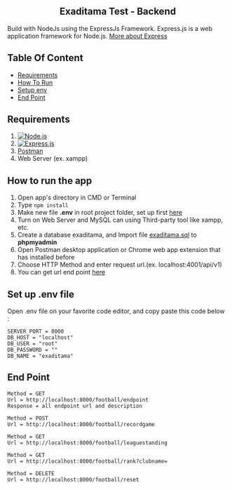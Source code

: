 <section id="home">
<h1 align="center">Exaditama Test - Backend</h1>


Build with NodeJs using the ExpressJs Framework.
Express.js is a web application framework for Node.js. [More about Express](https://en.wikipedia.org/wiki/Express.js)
</section>


## Table Of Content
<div class="header">
	<ul>
		<li><a href="#requirements">Requirements</a></li>
		<li><a href="#how-to-run">How To Run</a></li>
		<li><a href="#setup-env">Setup env</a></li>
		<li><a href="#end-point">End Point</a></li>
	</ul>
</div>

<section id="requirements">

## Requirements

1. [![Node.js](https://img.shields.io/badge/Node.js-v.10.16-green.svg?style=rounded-square)](https://nodejs.org/)	
2. [![Express.js](https://img.shields.io/badge/Express.js-4.x-blue.svg?style=rounded-square)](https://expressjs.com/en/starter/installing.html)
3. <a href="https://www.getpostman.com/">Postman</a>
4. Web Server (ex. xampp)
</section>


<section id="how-to-run">
	
## How to run the app
1. Open app's directory in CMD or Terminal
2. Type `npm install`
3. Make new file **.env** in root project folder, set up first [here](#setup-env)
4. Turn on Web Server and MySQL can using Third-party tool like xampp, etc.
5. Create a database exaditama, and Import file [exaditama.sql](database/exaditama.sql) to **phpmyadmin**
6. Open Postman desktop application or Chrome web app extension that has installed before
7. Choose HTTP Method and enter request url.(ex. localhost:4001/api/v1)
8. You can get url end point [here](#end-point)
</section>

<section id="setup-env">
	
## Set up .env file
Open .env file on your favorite code editor, and copy paste this code below :
```
SERVER_PORT = 8000
DB_HOST = "localhost"
DB_USER = "root"
DB_PASSWORD = ""
DB_NAME = "exaditama"
```
</section>

<section id="end-point">

## End Point

```
Method = GET
Url = http://localhost:8000/football/endpoint
Response = all endpoint url and description

Method = POST
Url = http://localhost:8000/football/recordgame

Method = GET
Url = http://localhost:8000/football/leaguestanding

Method = GET
Url = http://localhost:8000/football/rank?clubname=

Method = DELETE
Url = http://localhost:8000/football/reset
```
</section>

	